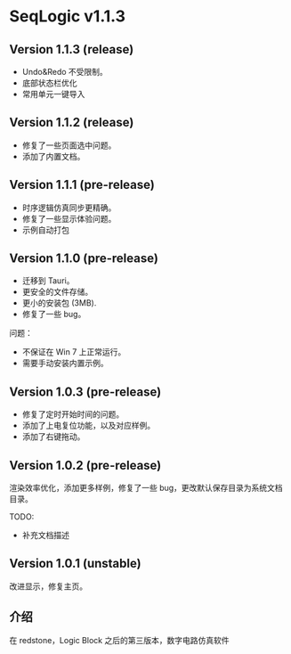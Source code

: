 # SeqLogic v1.1.3

## Version 1.1.3 (release)

- Undo&Redo 不受限制。
- 底部状态栏优化
- 常用单元一键导入

## Version 1.1.2 (release)

- 修复了一些页面选中问题。
- 添加了内置文档。

## Version 1.1.1 (pre-release)

- 时序逻辑仿真同步更精确。
- 修复了一些显示体验问题。
- 示例自动打包

## Version 1.1.0 (pre-release)

- 迁移到 Tauri。
- 更安全的文件存储。
- 更小的安装包 (3MB).
- 修复了一些 bug。

问题：

- 不保证在 Win 7 上正常运行。
- 需要手动安装内置示例。

## Version 1.0.3 (pre-release)

- 修复了定时开始时间的问题。
- 添加了上电复位功能，以及对应样例。
- 添加了右键拖动。

## Version 1.0.2 (pre-release)

渲染效率优化，添加更多样例，修复了一些 bug，更改默认保存目录为系统文档目录。

TODO:

- 补充文档描述

## Version 1.0.1 (unstable)

改进显示，修复主页。

## 介绍

在 redstone，Logic Block 之后的第三版本，数字电路仿真软件
